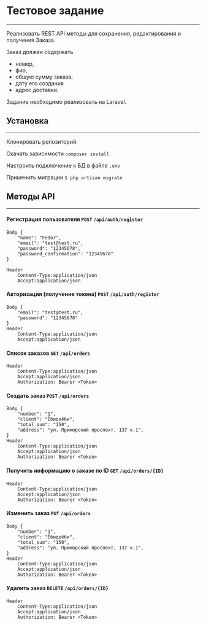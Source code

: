 # Тестовое задание
___
Реализовать REST API методы для сохранения, редактирования и получения Заказа.

Заказ должен содержать 
- номер,
- фио,
- общую сумму заказа,
- дату его создания
- адрес доставки.

Задание необходимо реализовать на Laravel.

## Установка
___
Клонировать репозиторий.

Скачать зависимости `composer install`

Настроить подключение к БД в файле `.env`

Применить миграции `$ php artisan migrate`

## Методы API
___

#### Регистрация пользователя `POST` `/api/auth/register`
```
Body {
    "name": "Fedor",
    "email": "test@test.ru",
    "password": "12345678",
    "password_confirmation": "12345678"
}

Header
    Content-Type:application/json
    Accept:application/json
```

#### Авторизация (получение токена) `POST` `/api/auth/register`
```
Body {
    "email": "test@test.ru",
    "password": "12345678"
}
Header
    Content-Type:application/json
    Accept:application/json
```

#### Список заказов `GET` `/api/orders`
```
Header
    Content-Type:application/json
    Accept:application/json
    Authorization: Bearer <Token>
```

#### Создать заказ `POST` `/api/orders`
```
Body {
    "number": "1",
    "client": "Ёбидоёби",
    "total_sum": "150",
    "address": "ул. Приморский проспект, 137 к.1",
}
Header
    Content-Type:application/json
    Accept:application/json
    Authorization: Bearer <Token>
```
#### Получить информацию о заказе по ID `GET` `/api/orders/{ID}`
```
Header
    Content-Type:application/json
    Accept:application/json
    Authorization: Bearer <Token>
```

#### Изменить заказ `PUT` `/api/orders`
```
Body {
    "number": "1",
    "client": "Ёбидоёби",
    "total_sum": "150",
    "address": "ул. Приморский проспект, 137 к.1",
}
Header
    Content-Type:application/json
    Accept:application/json
    Authorization: Bearer <Token>
```

#### Удалить заказ `DELETE` `/api/orders/{ID}`
```
Header
    Content-Type:application/json
    Accept:application/json
    Authorization: Bearer <Token>
```
